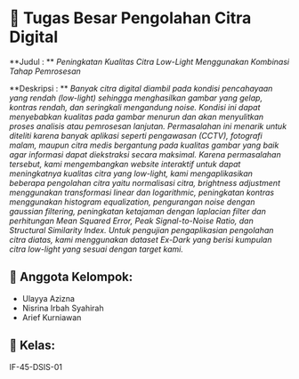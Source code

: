 # 📌 Tugas Besar Pengolahan Citra Digital  
**Judul : ** *Peningkatan Kualitas Citra Low-Light Menggunakan Kombinasi Tahap Pemrosesan*

**Deskripsi : ** *Banyak citra digital diambil pada kondisi pencahayaan yang rendah (low-light) sehingga menghasilkan gambar yang gelap, kontras rendah, dan seringkali mengandung noise. Kondisi ini dapat menyebabkan kualitas pada gambar menurun dan akan menyulitkan proses analisis atau pemrosesan lanjutan. Permasalahan ini menarik untuk diteliti karena banyak aplikasi seperti pengawasan (CCTV), fotografi malam, maupun citra medis bergantung pada kualitas gambar yang baik agar informasi dapat diekstraksi secara maksimal. Karena permasalahan tersebut, kami mengembangkan website interaktif untuk dapat meningkatnya kualitas citra yang low-light, kami mengaplikasikan beberapa pengolahan citra yaitu normalisasi citra, brightness adjustment menggunakan transformasi linear dan logarithmic, peningkatan kontras menggunakan histogram equalization, pengurangan noise dengan gaussian filtering, peningkatan ketajaman dengan laplacian filter dan perhitungan Mean Squared Error, Peak Signal-to-Noise Ratio, dan Structural Similarity Index. Untuk pengujian pengaplikasian pengolahan citra diatas, kami menggunakan dataset Ex-Dark yang berisi kumpulan citra low-light yang sesuai dengan target kami.*

## 👥 Anggota Kelompok:
- Ulayya Azizna  
- Nisrina Irbah Syahirah  
- Arief Kurniawan

## 🏫 Kelas:  
IF-45-DSIS-01
